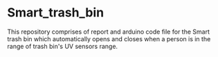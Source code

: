 # Smart_trash_bin
This repository comprises of report and arduino code file for the Smart trash bin which automatically opens and closes when a person is in the range of trash bin's UV sensors range.

